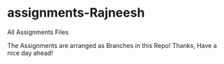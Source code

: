 # assignments-Rajneesh
All Assignments Files

The Assignments are arranged as Branches in this Repo!
Thanks, Have a nice day ahead!
